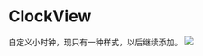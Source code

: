 # ClockView
自定义小时钟，现只有一种样式，以后继续添加。
![](https://ws1.sinaimg.cn/large/5cc1a78ely1fspucbp6p9j20k00zkmyv.jpg)
